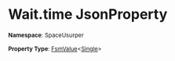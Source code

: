 # Wait.time JsonProperty

<small>**Namespace**: SpaceUsurper</small>

<small>**Property Type**: [FsmValue](../FsmValue-1.md)&lt;[Single](https://docs.microsoft.com/en-us/dotnet/api/system.single?view=netframework-4.5)&gt;</small>

